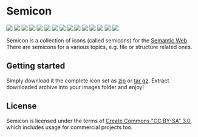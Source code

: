 # Semicon 

![](https://raw.github.com/k00ni/semicon/master/png/all/graph.png)
![](https://raw.github.com/k00ni/semicon/master/png/all/graph_dots.png)
![](https://raw.github.com/k00ni/semicon/master/png/all/graph_dots2.png)
![](https://raw.github.com/k00ni/semicon/master/png/all/part.png)
![](https://raw.github.com/k00ni/semicon/master/png/all/graph_dots3.png)
![](https://raw.github.com/k00ni/semicon/master/png/all/subgraph_dots3.png)
![](https://raw.github.com/k00ni/semicon/master/png/all/subgraph_dots.png)
![](https://raw.github.com/k00ni/semicon/master/png/all/subgraph_dots2.png)
![](https://raw.github.com/k00ni/semicon/master/png/all/importTriple.png)
![](https://raw.github.com/k00ni/semicon/master/png/all/exportTriple.png)
![](https://raw.github.com/k00ni/semicon/master/png/all/sparql3.png)
![](https://raw.github.com/k00ni/semicon/master/png/all/sparql.png)
![](https://raw.github.com/k00ni/semicon/master/png/all/sparql2.png)
![](https://raw.github.com/k00ni/semicon/master/png/all/sparql4.png)
![](https://raw.github.com/k00ni/semicon/master/png/all/sparql5.png)


Semicon is a collection of icons (called semicons) for the [Semantic Web](http://en.wikipedia.org/wiki/Semantic_Web).
There are semicons for a various topics, e.g. file or structure related ones.

## Getting started

Simply download it the complete icon set as [zip](https://github.com/k00ni/semicon/raw/master/downloads/semicon.zip) 
or [tar gz](https://github.com/k00ni/semicon/raw/master/downloads/semicon.tar.gz). 
Extract downloaded archive into your images folder and enjoy!

## License
Semicon is licensed under the terms of 
[Create Commons "CC BY-SA" 3.0](http://creativecommons.org/licenses/by-sa/3.0/deed.en_US), 
which includes usage for commercial projects too.

